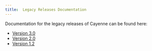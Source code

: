 ```yaml
---
title:  Legacy Releases Documentation
---
```


Documentation for the legacy releases of Cayenne can be found here:

* [Version 3.0](/docs/3.0/index.html)
* [Version 2.0](/docs/2.0/index.html)
* [Version 1.2](/docs/1.2/index.html)
